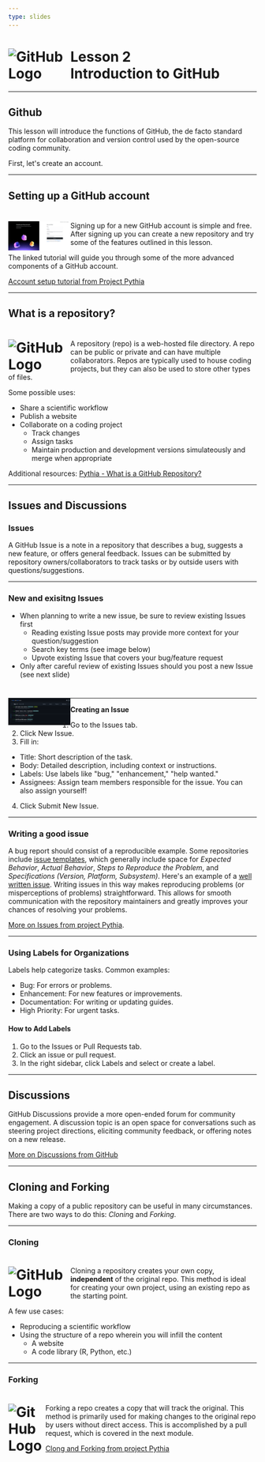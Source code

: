 ```yaml
---
type: slides
---
```


<div><h1><img src="https://foundations.projectpythia.org/_images/GitHub-logo.png" alt="GitHub Logo" width=25% align="left"/> Lesson 2<br>Introduction to GitHub</h1></div>

---

## Github

This lesson will introduce the functions of GitHub, the de facto standard platform for collaboration and version control used by the open-source coding community.

First, let's create an account.

---

## Setting up a GitHub account

<div><h1><img src="https://github.com/LinkedEarth/RLeapFROGS/blob/main/static/module5/github_signup.png?raw=true" alt="GitHub Logo" width=25% align="left"/></h1></div>

Signing up for a new GitHub account is simple and free. After signing up you can create a new repository and try some of the features outlined in this lesson.

The linked tutorial will guide you through some of the more advanced components of a GitHub account.

[Account setup tutorial from Project Pythia](https://foundations.projectpythia.org/foundations/github/github-setup-advanced.html)


---

## What is a repository?

<div><h1><img src="https://docs.github.com/assets/cb-29762/images/help/repository/repo-create-global-nav-update.png" alt="GitHub Logo" width=25% align="left"/></h1></div>

A repository (repo) is a web-hosted file directory. A repo can be public or private and can have multiple collaborators. Repos are typically used to house coding projects, but they can also be used to store other types of files.

Some possible uses:

* Share a scientific workflow
* Publish a website
* Collaborate on a coding project
  * Track changes
  * Assign tasks
  * Maintain production and development versions simulateously and merge when appropriate

Additional resources: [Pythia - What is a GitHub Repository?](https://foundations.projectpythia.org/foundations/github/github-repos.html)

---
## Issues and Discussions

### Issues

A GitHub Issue is a note in a repository that describes a bug, suggests a new feature, or offers general feedback. Issues can be submitted by repository owners/collaborators to track tasks or by outside users with questions/suggestions.

---

### New and exisitng Issues

* When planning to write a new issue, be sure to review existing Issues first
  * Reading existing Issue posts may provide more context for your question/suggestion
  * Search key terms (see image below)
  * Upvote existing Issue that covers your bug/feature request
* Only after careful review of existing Issues should you post a new Issue (see next slide)

<div><h1><img src="https://github.com/LinkedEarth/LeapFROGS/blob/version/static/module5/GitHub_issues_search.PNG?raw=true" alt="Issues search1" width=25% align="left"/></h1></div>

---

**Creating an Issue**

1. Go to the Issues tab.
2. Click New Issue.
3. Fill in:
  * Title: Short description of the task.
  * Body: Detailed description, including context or instructions.
  * Labels: Use labels like "bug," "enhancement," "help wanted."
  * Assignees: Assign team members responsible for the issue. You can also assign yourself!
4. Click Submit New Issue.

---

### Writing a good issue

A bug report should consist of a reproducible example. Some repositories include [issue templates](https://github.com/stevemao/github-issue-templates?tab=readme-ov-file), which generally include space for <em>Expected Behavior</em>, <em>Actual Behavior</em>, <em>Steps to Reproduce the Problem</em>, and <em>Specifications (Version, Platform, Subsystem)</em>. Here's an example of a [well written issue](https://github.com/LinkedEarth/Pyleoclim_util/issues/469). Writing issues in this way makes reproducing problems (or misperceptions of problems) straightforward. This allows for smooth communication with the repository maintainers and greatly improves your chances of resolving your problems.

[More on Issues from project Pythia](https://foundations.projectpythia.org/foundations/github/github-issues.html).

---

### Using Labels for Organizations

Labels help categorize tasks. Common examples:

* Bug: For errors or problems.
* Enhancement: For new features or improvements.
* Documentation: For writing or updating guides.
* High Priority: For urgent tasks.

#### How to Add Labels

1. Go to the Issues or Pull Requests tab.
2. Click an issue or pull request.
3. In the right sidebar, click Labels and select or create a label.

---

## Discussions

GitHub Discussions provide a more open-ended forum for community engagement. A discussion topic is an open space for conversations such as steering project directions, eliciting community feedback, or offering notes on a new release.

[More on Discussions from GitHub](https://resources.github.com/devops/process/planning/discussions/)

---
## Cloning and Forking

Making a copy of a public repository can be useful in many circumstances. There are two ways to do this: <em>Clonin</em>g and <em>Forking</em>.

---

### Cloning

<div><h1><img src="https://docs.github.com/assets/cb-60499/images/help/repository/https-url-clone-cli.png" alt="GitHub Logo" width=25% align="left"/></h1></div>

Cloning a repository creates your own copy, <strong>independent</strong> of the original repo. This method is ideal for creating your own project, using an existing repo as the starting point.


A few use cases:

* Reproducing a scientific workflow
* Using the structure of a repo wherein you will infill the content
  * A website
  * A code library (R, Python, etc.)

---

### Forking
<div><h1><img src="https://user-images.githubusercontent.com/17777237/54873012-40fa5b00-4dd6-11e9-98e0-cc436426c720.png" alt="GitHub Logo" width=15% align="left"/></h1></div>

Forking a repo creates a copy that will track the original. This method is primarily used for making changes to the original repo by users without direct access. This is accomplished by a pull request, which is covered in the next module.

[Clong and Forking from project Pythia](https://foundations.projectpythia.org/foundations/github/github-cloning-forking.html)
